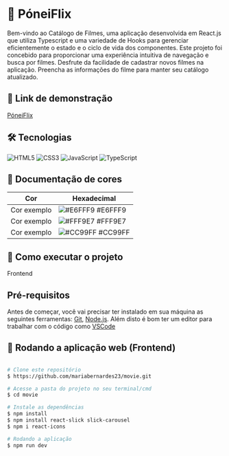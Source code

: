 # 🦄 PóneiFlix
Bem-vindo ao Catálogo de Filmes, uma aplicação desenvolvida em React.js que utiliza Typescript e uma variedade de Hooks para gerenciar eficientemente o estado e o ciclo de vida dos componentes. Este projeto foi concebido para proporcionar uma experiência intuitiva de navegação e busca por filmes. Desfrute da facilidade de cadastrar novos filmes na aplicação. Preencha as informações do filme para manter seu catálogo atualizado.

## 🔗 Link de demonstração
<a href="https://movie-mu-sepia.vercel.app/">PóneiFlix</a>

## 🛠 Tecnologias

![HTML5](https://img.shields.io/badge/HTML5-000?style=for-the-badge&logo=html5)
![CSS3](https://img.shields.io/badge/CSS3-000?style=for-the-badge&logo=css3&logoColor=264CE4)
![JavaScript](https://img.shields.io/badge/JavaScript-000?style=for-the-badge&logo=javascript)
![TypeScript](https://img.shields.io/badge/TypeScript-000?style=for-the-badge&logo=typescript)

## 🎨 Documentação de cores

| Cor               | Hexadecimal                                                |
| ----------------- | ---------------------------------------------------------------- |
| Cor exemplo       | ![#E6FFF9](https://via.placeholder.com/10/E6FFF9?text=+) #E6FFF9 |
| Cor exemplo       | ![#FFF9E7](https://via.placeholder.com/10/FFF9E7?text=+) #FFF9E7 |
| Cor exemplo       | ![#CC99FF](https://via.placeholder.com/10/CC99FF?text=+) #CC99FF |

## 🚀 Como executar o projeto

Frontend

## Pré-requisitos

Antes de começar, você vai precisar ter instalado em sua máquina as seguintes ferramentas:
[Git](https://git-scm.com), [Node.js](https://nodejs.org/en/). 
Além disto é bom ter um editor para trabalhar com o código como [VSCode](https://code.visualstudio.com/)

## 🧭 Rodando a aplicação web (Frontend)

```bash

# Clone este repositório
$ https://github.com/mariabernardes23/movie.git

# Acesse a pasta do projeto no seu terminal/cmd
$ cd movie

# Instale as dependências
$ npm install
$ npm install react-slick slick-carousel
$ npm i react-icons

# Rodando a aplicação
$ npm run dev
